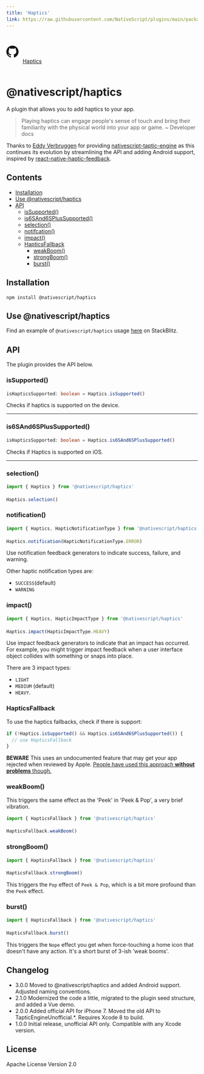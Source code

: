 ```yaml
---
title: 'Haptics'
link: https://raw.githubusercontent.com/NativeScript/plugins/main/packages/haptics/README.md
---
```


<div style="width: 100%; padding: 1.2em 0em">
	<img alt="github logo" src="../assets/images/github/GitHub-Mark-32px.png" style="display: inline; margin: 1em 0.5em 1em 0em">
	<a href="https://github.com/NativeScript/plugins/tree/main/packages/haptics" target="_blank" noopener>Haptics</a>
</div>

# @nativescript/haptics

A plugin that allows you to add haptics to your app.

> Playing haptics can engage people's sense of touch and bring their familiarity with the physical world into your app or game.
> ~ Developer docs

Thanks to [Eddy Verbruggen](EddyVerbruggen) for providing [nativescript-taptic-engine](https://github.com/EddyVerbruggen/nativescript-taptic-engine) as this continues its evolution by streamlining the API and adding Android support, inspired by [react-native-haptic-feedback](https://github.com/junina-de/react-native-haptic-feedback).

## Contents

- [Installation](#installation)
- [Use @nativescript/haptics](#use-nativescripthaptics)
- [API](#api)
  - [isSupported()](#issupported)
  - [is6SAnd6SPlusSupported()](#is6sand6splussupported)
  - [selection()](#selection)
  - [notifcation()](#notification)
  - [impact()](#impact)
  - [HapticsFallback](#hapticsfallback)
    - [weakBoom()](#weakboom)
    - [strongBoom()](#strongboom)
    - [burst()](#burst)

## Installation

```cli
npm install @nativescript/haptics
```

## Use @nativescript/haptics

Find an example of `@nativescript/haptics` usage [here](https://stackblitz.com/edit/nativescript-stackblitz-templates-jlvtwm?file=app/main-view-model.ts) on StackBlitz.

## API

The plugin provides the API below.

### isSupported()

```ts
isHapticsSupported: boolean = Haptics.isSupported()
```

Checks if haptics is supported on the device.

---

### is6SAnd6SPlusSupported()

```ts
isHapticsSupported: boolean = Haptics.is6SAnd6SPlusSupported()
```

Checks if Haptics is supported on iOS.

---

### selection()

```ts
import { Haptics } from '@nativescript/haptics'

Haptics.selection()
```

### notification()

```ts
import { Haptics, HapticNotificationType } from '@nativescript/haptics'

Haptics.notification(HapticNotificationType.ERROR)
```

Use notification feedback generators to indicate success, failure, and warning.

Other haptic notification types are:

- `SUCCESS`(default)
- `WARNING`

### impact()

```js
import { Haptics, HapticImpactType } from '@nativescript/haptics'

Haptics.impact(HapticImpactType.HEAVY)
```

Use impact feedback generators to indicate that an impact has occurred.
For example, you might trigger impact feedback when a user interface object
collides with something or snaps into place.

There are 3 impact types:

- `LIGHT`
- `MEDIUM` (default)
- `HEAVY`.

### HapticsFallback

To use the haptics fallbacks, check if there is support:

```ts
if (!Haptics.isSupported() && Haptics.is6SAnd6SPlusSupported()) {
  // use HapticsFallback
}
```

**BEWARE** This uses an undocumented feature that may get your app rejected when reviewed by Apple.
[People have used this approach **without problems** though.](http://stackoverflow.com/questions/32526868/taptic-in-ios-9)

### weakBoom()

This triggers the same effect as the 'Peek' in 'Peek & Pop', a very brief vibration.

```ts
import { HapticsFallback } from '@nativescript/haptics'

HapticsFallback.weakBoom()
```

### strongBoom()

```ts
import { HapticsFallback } from '@nativescript/haptics'

HapticsFallback.strongBoom()
```

This triggers the `Pop` effect of `Peek & Pop`, which is a bit more profound than the `Peek` effect.

### burst()

```ts
import { HapticsFallback } from '@nativescript/haptics'

HapticsFallback.burst()
```

This triggers the `Nope` effect you get when force-touching a home icon that doesn't have any action. It's a short burst of 3-ish 'weak booms'.

## Changelog

- 3.0.0 Moved to @nativescript/haptics and added Android support. Adjusted naming conventions.
- 2.1.0 Modernized the code a little, migrated to the plugin seed structure, and added a Vue demo.
- 2.0.0 Added official API for iPhone 7. Moved the old API to TapticEngineUnofficial.\*. Requires Xcode 8 to build.
- 1.0.0 Initial release, unofficial API only. Compatible with any Xcode version.

## License

Apache License Version 2.0
